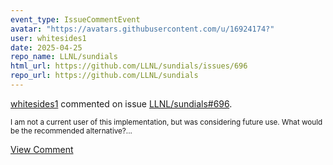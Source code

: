 ```yaml
---
event_type: IssueCommentEvent
avatar: "https://avatars.githubusercontent.com/u/16924174?"
user: whitesides1
date: 2025-04-25
repo_name: LLNL/sundials
html_url: https://github.com/LLNL/sundials/issues/696
repo_url: https://github.com/LLNL/sundials
---
```


<a href='https://github.com/whitesides1' target='_blank'>whitesides1</a> commented on issue <a href='https://github.com/LLNL/sundials/issues/696' target='_blank'>LLNL/sundials#696</a>.

<small>I am not a current user of this implementation, but was considering future use.  What would be the recommended alternative?...</small>

<a href='https://github.com/LLNL/sundials/issues/696' target='_blank'>View Comment</a>